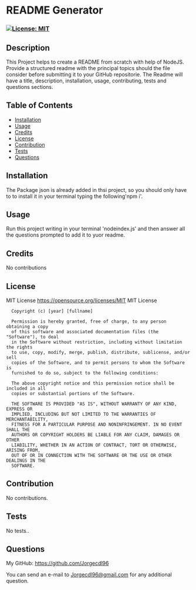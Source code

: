 # README Generator

  ### [![License: MIT](https://img.shields.io/badge/License-MIT-yellow.svg)](https://opensource.org/licenses/MIT)


## Description

This Project helps to create a README from scratch with help of NodeJS. Provide a structured readme with the principal topics should the file consider before submitting it to your GitHub repositorie. The Readme will have a title, description, installation, usage, contributing, tests and questions sections.

## Table of Contents

- [Installation](#installation)
- [Usage](#usage)
- [Credits](#credits)
- [License](#license)
- [Contribution](#contribution)
- [Tests](#tests)
- [Questions](#questions)

## Installation

The Package json is already added in thsi project, so you should only have to to install it in your terminal typing the following'npm i'.

## Usage

Run this project writing in your terminal 'nodeindex.js' and then answer all the questions prompted to add it to yuor readme.

## Credits

No contributions

## License

MIT License
https://opensource.org/licenses/MIT
MIT License

      Copyright (c) [year] [fullname]
      
      Permission is hereby granted, free of charge, to any person obtaining a copy
      of this software and associated documentation files (the "Software"), to deal
      in the Software without restriction, including without limitation the rights
      to use, copy, modify, merge, publish, distribute, sublicense, and/or sell
      copies of the Software, and to permit persons to whom the Software is
      furnished to do so, subject to the following conditions:
      
      The above copyright notice and this permission notice shall be included in all
      copies or substantial portions of the Software.
      
      THE SOFTWARE IS PROVIDED "AS IS", WITHOUT WARRANTY OF ANY KIND, EXPRESS OR
      IMPLIED, INCLUDING BUT NOT LIMITED TO THE WARRANTIES OF MERCHANTABILITY,
      FITNESS FOR A PARTICULAR PURPOSE AND NONINFRINGEMENT. IN NO EVENT SHALL THE
      AUTHORS OR COPYRIGHT HOLDERS BE LIABLE FOR ANY CLAIM, DAMAGES OR OTHER
      LIABILITY, WHETHER IN AN ACTION OF CONTRACT, TORT OR OTHERWISE, ARISING FROM,
      OUT OF OR IN CONNECTION WITH THE SOFTWARE OR THE USE OR OTHER DEALINGS IN THE
      SOFTWARE.

## Contribution

No contributions.

## Tests

No tests..

## Questions

My GitHub: https://github.com/Jorgecdl96

You can send an e-mail to Jorgecdl96@gmail.com for any additional question.
